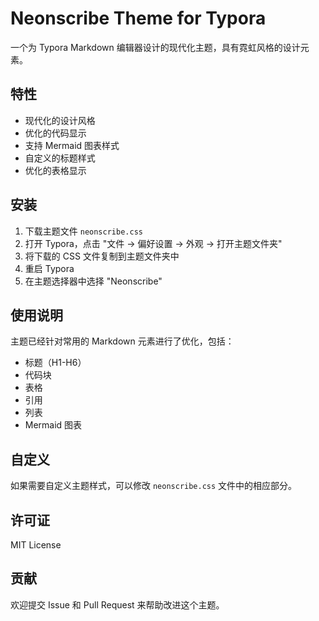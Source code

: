 # Neonscribe Theme for Typora

一个为 Typora Markdown 编辑器设计的现代化主题，具有霓虹风格的设计元素。

## 特性

- 现代化的设计风格
- 优化的代码显示
- 支持 Mermaid 图表样式
- 自定义的标题样式
- 优化的表格显示

## 安装

1. 下载主题文件 `neonscribe.css`
2. 打开 Typora，点击 "文件 -> 偏好设置 -> 外观 -> 打开主题文件夹"
3. 将下载的 CSS 文件复制到主题文件夹中
4. 重启 Typora
5. 在主题选择器中选择 "Neonscribe"

## 使用说明

主题已经针对常用的 Markdown 元素进行了优化，包括：

- 标题（H1-H6）
- 代码块
- 表格
- 引用
- 列表
- Mermaid 图表

## 自定义

如果需要自定义主题样式，可以修改 `neonscribe.css` 文件中的相应部分。

## 许可证

MIT License

## 贡献

欢迎提交 Issue 和 Pull Request 来帮助改进这个主题。

